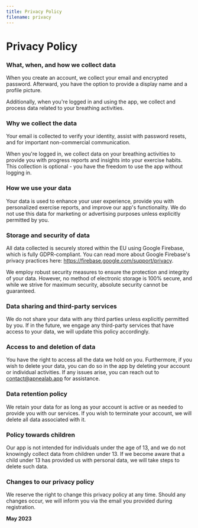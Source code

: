 ```yaml
---
title: Privacy Policy
filename: privacy
--- 
```


# Privacy Policy 

### What, when, and how we collect data

When you create an account, we collect your email and encrypted password. Afterward, you have the option to provide a display name and a profile picture.

Additionally, when you're logged in and using the app, we collect and process data related to your breathing activities.

### Why we collect the data

Your email is collected to verify your identity, assist with password resets, and for important non-commercial communication.

When you're logged in, we collect data on your breathing activities to provide you with progress reports and insights into your exercise habits. This collection is optional - you have the freedom to use the app without logging in.

### How we use your data

Your data is used to enhance your user experience, provide you with personalized exercise reports, and improve our app's functionality. We do not use this data for marketing or advertising purposes unless explicitly permitted by you.

### Storage and security of data

All data collected is securely stored within the EU using Google Firebase, which is fully GDPR-compliant. You can read more about Google Firebase's privacy practices here: https://firebase.google.com/support/privacy.

We employ robust security measures to ensure the protection and integrity of your data. However, no method of electronic storage is 100% secure, and while we strive for maximum security, absolute security cannot be guaranteed.

### Data sharing and third-party services

We do not share your data with any third parties unless explicitly permitted by you. If in the future, we engage any third-party services that have access to your data, we will update this policy accordingly.

### Access to and deletion of data

You have the right to access all the data we hold on you. Furthermore, if you wish to delete your data, you can do so in the app by deleting your account or individual activities. If any issues arise, you can reach out to contact@apnealab.app for assistance.

### Data retention policy

We retain your data for as long as your account is active or as needed to provide you with our services. If you wish to terminate your account, we will delete all data associated with it.

### Policy towards children

Our app is not intended for individuals under the age of 13, and we do not knowingly collect data from children under 13. If we become aware that a child under 13 has provided us with personal data, we will take steps to delete such data.

### Changes to our privacy policy

We reserve the right to change this privacy policy at any time. Should any changes occur, we will inform you via the email you provided during registration.


**May 2023**
